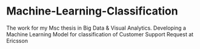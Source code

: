 # Machine-Learning-Classification
The work for my Msc thesis in Big Data & Visual Analytics.
Developing a Machine Learning Model for classification of Customer Support Request at Ericsson
